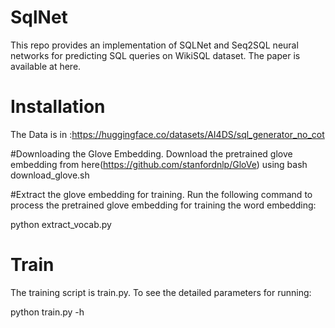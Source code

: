 # SqlNet
This repo provides an implementation of SQLNet and Seq2SQL neural networks for predicting SQL queries on WikiSQL dataset. The paper is available at here.

# Installation
The Data is in :https://huggingface.co/datasets/AI4DS/sql_generator_no_cot

#Downloading the Glove Embedding.
Download the pretrained glove embedding from here(https://github.com/stanfordnlp/GloVe)
using bash download_glove.sh

#Extract the glove embedding for training.
Run the following command to process the pretrained glove embedding for training the word embedding:

python extract_vocab.py

# Train
The training script is train.py. To see the detailed parameters for running:

python train.py -h
